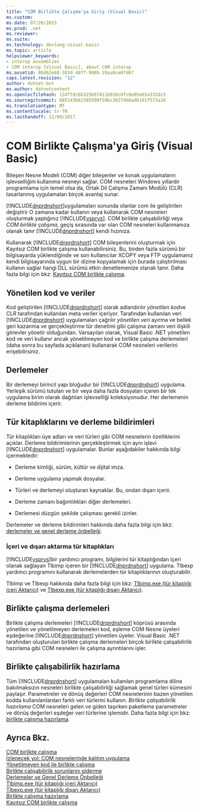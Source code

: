 ```yaml
---
title: "COM Birlikte Çalışma'ya Giriş (Visual Basic)"
ms.custom: 
ms.date: 07/20/2015
ms.prod: .net
ms.reviewer: 
ms.suite: 
ms.technology: devlang-visual-basic
ms.topic: article
helpviewer_keywords:
- interop assemblies
- COM interop [Visual Basic], about COM interop
ms.assetid: 8bd62e68-383d-407f-998b-29aa0ce0fd67
caps.latest.revision: "12"
author: dotnet-bot
ms.author: dotnetcontent
ms.openlocfilehash: 13df7dc6b325b97411b910c0fc8e05e65a332dc5
ms.sourcegitcommit: 685143b62385500f59bc36274b8adb191f573a16
ms.translationtype: MT
ms.contentlocale: tr-TR
ms.lasthandoff: 12/09/2017
---
```

# <a name="introduction-to-com-interop-visual-basic"></a>COM Birlikte Çalışma'ya Giriş (Visual Basic)
Bileşen Nesne Modeli (COM) diğer bileşenler ve konak uygulamaların işlevselliğini kullanıma nesneyi sağlar. COM nesneleri Windows yıllardır programlama için temel olsa da, Ortak Dil Çalışma Zamanı Modülü (CLR) tasarlanmış uygulamaları birçok avantaj sunar.  
  
 [!INCLUDE[dnprdnshort](~/includes/dnprdnshort-md.md)]uygulamaları sonunda olanlar com ile geliştirilen değiştirir O zamana kadar kullanın veya kullanarak COM nesneleri oluşturmak yaptığınız [!INCLUDE[vsprvs](~/includes/vsprvs-md.md)]. COM birlikte çalışabilirliği veya *COM birlikte çalışma*, geçiş sırasında var olan COM nesneleri kullanmanıza olanak tanır [!INCLUDE[dnprdnshort](~/includes/dnprdnshort-md.md)] kendi hızınıza.  
  
 Kullanarak [!INCLUDE[dnprdnshort](~/includes/dnprdnshort-md.md)] COM bileşenlerini oluşturmak için Kayıtsız COM birlikte çalışma kullanabilirsiniz. Bu, birden fazla sürümü bir bilgisayarda yüklendiğinde ve son kullanıcılar XCOPY veya FTP uygulamanız kendi bilgisayarında uygun bir dizine kopyalamak için burada çalıştırılması kullanın sağlar hangi DLL sürümü etkin denetlemenize olanak tanır. Daha fazla bilgi için bkz: [Kayıtsız COM birlikte çalışma](http://msdn.microsoft.com/library/90f308b9-82dc-414a-bce1-77e0155e56bd).  
  
## <a name="managed-code-and-data"></a>Yönetilen kod ve veriler  
 Kod geliştirilen [!INCLUDE[dnprdnshort](~/includes/dnprdnshort-md.md)] olarak adlandırılır *yönetilen kod*ve CLR tarafından kullanılan meta veriler içeriyor. Tarafından kullanılan veri [!INCLUDE[dnprdnshort](~/includes/dnprdnshort-md.md)] uygulamaları çağrılır *yönetilen veri* ayırma ve bellek geri kazanma ve gerçekleştirme tür denetimi gibi çalışma zamanı veri ilişkili görevler yönetir olduğundan. Varsayılan olarak, Visual Basic .NET yönetilen kod ve veri kullanır ancak yönetilmeyen kod ve birlikte çalışma derlemeleri (daha sonra bu sayfada açıklanan) kullanarak COM nesneleri verilerini erişebilirsiniz.  
  
## <a name="assemblies"></a>Derlemeler  
 Bir derlemeyi birincil yapı bloğudur bir [!INCLUDE[dnprdnshort](~/includes/dnprdnshort-md.md)] uygulama. Yerleşik sürümü tutulan ve bir veya daha fazla dosyaları içeren bir tek uygulama birim olarak dağıtılan işlevselliği koleksiyonudur. Her derlemenin derleme bildirimi içerir.  
  
## <a name="type-libraries-and-assembly-manifests"></a>Tür kitaplıklarını ve derleme bildirimleri  
 Tür kitaplıkları üye adları ve veri türleri gibi COM nesnelerin özelliklerini açıklar. Derleme bildirimlerinin gerçekleştirmek için aynı işlevi [!INCLUDE[dnprdnshort](~/includes/dnprdnshort-md.md)] uygulamalar. Bunlar aşağıdakiler hakkında bilgi içermektedir:  
  
-   Derleme kimliği, sürüm, kültür ve dijital imza.  
  
-   Derleme uygulama yapmak dosyalar.  
  
-   Türleri ve derlemeyi oluşturan kaynaklar. Bu, ondan dışarı içerir.  
  
-   Derleme zamanı bağımlılıkları diğer derlemeleri.  
  
-   Derlemesi düzgün şekilde çalışması gerekli izinler.  
  
 Derlemeler ve derleme bildirimleri hakkında daha fazla bilgi için bkz: [derlemeler ve genel derleme önbelleği](../../../visual-basic/programming-guide/concepts/assemblies-gac/index.md).  
  
### <a name="importing-and-exporting-type-libraries"></a>İçeri ve dışarı aktarma tür kitaplıkları  
 [!INCLUDE[vsprvs](~/includes/vsprvs-md.md)]bir yardımcı programı, bilgilerini tür kitaplığından içeri olanak sağlayan Tlbimp içeren bir [!INCLUDE[dnprdnshort](~/includes/dnprdnshort-md.md)] uygulama. Tlbexp yardımcı programını kullanarak derlemelerden tür kitaplıklarının oluşturabilir.  
  
 Tlbimp ve Tlbexp hakkında daha fazla bilgi için bkz: [Tlbimp.exe (tür kitaplığı içeri Aktarıcı)](http://msdn.microsoft.com/library/ec0a8d63-11b3-4acd-b398-da1e37e97382) ve [Tlbexp.exe (tür kitaplığı dışarı Aktarıcı)](http://msdn.microsoft.com/library/a487d61b-d166-467b-a7ca-d8b52fbff42d).  
  
## <a name="interop-assemblies"></a>Birlikte çalışma derlemeleri  
 Birlikte çalışma derlemeleri [!INCLUDE[dnprdnshort](~/includes/dnprdnshort-md.md)] köprüsü arasında yönetilen ve yönetilmeyen derlemeleri kod, eşleme COM Nesne üyeleri eşdeğerine [!INCLUDE[dnprdnshort](~/includes/dnprdnshort-md.md)] yönetilen üyeler. Visual Basic .NET tarafından oluşturulan birlikte çalışma derlemeleri birçok birlikte çalışabilirlik hazırlama gibi COM nesneleri ile çalışma ayrıntılarını işler.  
  
## <a name="interoperability-marshaling"></a>Birlikte çalışabilirlik hazırlama  
 Tüm [!INCLUDE[dnprdnshort](~/includes/dnprdnshort-md.md)] uygulamaları kullanılan programlama diline bakılmaksızın nesneleri birlikte çalışabilirliği sağlamak genel türleri kümesini paylaşır. Parametreler ve dönüş değerleri COM nesnelerinin bazen yönetilen kodda kullanılanlardan farklı veri türlerini kullanın. *Birlikte çalışabilirlik hazırlama* COM nesneleri gelen ve giden taşırken paketleme parametreler ve dönüş değerleri eşdeğer veri türlerine işlemidir. Daha fazla bilgi için bkz: [birlikte çalışma hazırlama](../../../framework/interop/interop-marshaling.md).  
  
## <a name="see-also"></a>Ayrıca Bkz.  
 [COM birlikte çalışma](../../../visual-basic/programming-guide/com-interop/index.md)  
 [İzlenecek yol: COM nesnelerinde kalıtım uygulama](../../../visual-basic/programming-guide/com-interop/walkthrough-implementing-inheritance-with-com-objects.md)  
 [Yönetilmeyen kod ile birlikte çalışma](../../../../docs/framework/interop/index.md)  
 [Birlikte çalışabilirlik sorunlarını giderme](../../../visual-basic/programming-guide/com-interop/troubleshooting-interoperability.md)  
 [Derlemeler ve Genel Derleme Önbelleği](../../../visual-basic/programming-guide/concepts/assemblies-gac/index.md)  
 [Tlbimp.exe (tür kitaplığı içeri Aktarıcı)](http://msdn.microsoft.com/library/ec0a8d63-11b3-4acd-b398-da1e37e97382)  
 [Tlbexp.exe (tür kitaplığı dışarı Aktarıcı)](http://msdn.microsoft.com/library/a487d61b-d166-467b-a7ca-d8b52fbff42d)  
 [Birlikte çalışma hazırlama](../../../framework/interop/interop-marshaling.md)  
 [Kayıtsız COM birlikte çalışma](http://msdn.microsoft.com/library/90f308b9-82dc-414a-bce1-77e0155e56bd)
